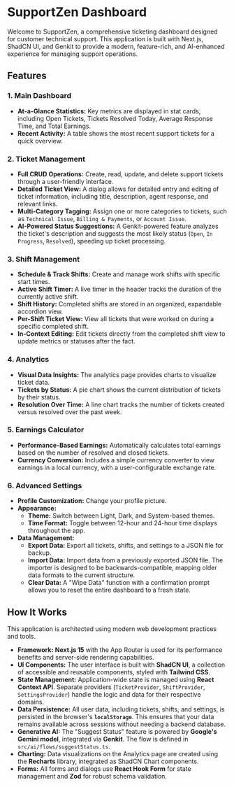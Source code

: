 # SupportZen Dashboard

Welcome to SupportZen, a comprehensive ticketing dashboard designed for customer technical support. This application is built with Next.js, ShadCN UI, and Genkit to provide a modern, feature-rich, and AI-enhanced experience for managing support operations.

## Features

### 1. Main Dashboard
- **At-a-Glance Statistics:** Key metrics are displayed in stat cards, including Open Tickets, Tickets Resolved Today, Average Response Time, and Total Earnings.
- **Recent Activity:** A table shows the most recent support tickets for a quick overview.

### 2. Ticket Management
- **Full CRUD Operations:** Create, read, update, and delete support tickets through a user-friendly interface.
- **Detailed Ticket View:** A dialog allows for detailed entry and editing of ticket information, including title, description, agent response, and relevant links.
- **Multi-Category Tagging:** Assign one or more categories to tickets, such as `Technical Issue`, `Billing & Payments`, or `Account Issue`.
- **AI-Powered Status Suggestions:** A Genkit-powered feature analyzes the ticket's description and suggests the most likely status (`Open`, `In Progress`, `Resolved`), speeding up ticket processing.

### 3. Shift Management
- **Schedule & Track Shifts:** Create and manage work shifts with specific start times.
- **Active Shift Timer:** A live timer in the header tracks the duration of the currently active shift.
- **Shift History:** Completed shifts are stored in an organized, expandable accordion view.
- **Per-Shift Ticket View:** View all tickets that were worked on during a specific completed shift.
- **In-Context Editing:** Edit tickets directly from the completed shift view to update metrics or statuses after the fact.

### 4. Analytics
- **Visual Data Insights:** The analytics page provides charts to visualize ticket data.
- **Tickets by Status:** A pie chart shows the current distribution of tickets by their status.
- **Resolution Over Time:** A line chart tracks the number of tickets created versus resolved over the past week.

### 5. Earnings Calculator
- **Performance-Based Earnings:** Automatically calculates total earnings based on the number of resolved and closed tickets.
- **Currency Conversion:** Includes a simple currency converter to view earnings in a local currency, with a user-configurable exchange rate.

### 6. Advanced Settings
- **Profile Customization:** Change your profile picture.
- **Appearance:**
  - **Theme:** Switch between Light, Dark, and System-based themes.
  - **Time Format:** Toggle between 12-hour and 24-hour time displays throughout the app.
- **Data Management:**
  - **Export Data:** Export all tickets, shifts, and settings to a JSON file for backup.
  - **Import Data:** Import data from a previously exported JSON file. The importer is designed to be backwards-compatible, mapping older data formats to the current structure.
  - **Clear Data:** A "Wipe Data" function with a confirmation prompt allows you to reset the entire dashboard to a fresh state.

## How It Works

This application is architected using modern web development practices and tools.

- **Framework:** **Next.js 15** with the App Router is used for its performance benefits and server-side rendering capabilities.
- **UI Components:** The user interface is built with **ShadCN UI**, a collection of accessible and reusable components, styled with **Tailwind CSS**.
- **State Management:** Application-wide state is managed using **React Context API**. Separate providers (`TicketProvider`, `ShiftProvider`, `SettingsProvider`) handle the logic and data for their respective domains.
- **Data Persistence:** All user data, including tickets, shifts, and settings, is persisted in the browser's **`localStorage`**. This ensures that your data remains available across sessions without needing a backend database.
- **Generative AI:** The "Suggest Status" feature is powered by **Google's Gemini model**, integrated via **Genkit**. The flow is defined in `src/ai/flows/suggestStatus.ts`.
- **Charting:** Data visualizations on the Analytics page are created using the **Recharts** library, integrated as ShadCN Chart components.
- **Forms:** All forms and dialogs use **React Hook Form** for state management and **Zod** for robust schema validation.
